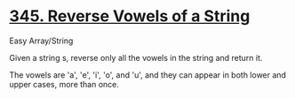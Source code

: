# [345. Reverse Vowels of a String](https://leetcode.com/problems/reverse-vowels-of-a-string/)
Easy Array/String

Given a string s, reverse only all the vowels in the string and return it.

The vowels are 'a', 'e', 'i', 'o', and 'u', and they can appear in both lower and upper cases, more than once.